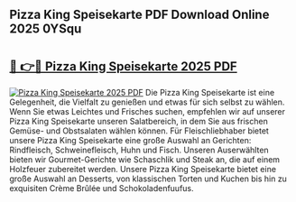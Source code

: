 ## Pizza King Speisekarte PDF Download Online 2025 0YSqu

# <h2><a href="http://gcagkg7.nevu.top/?p=Pizza+King+Speisekarte">🔗 👉🔴 Pizza King Speisekarte 2025 PDF</a></h2>

[![Pizza King Speisekarte 2025 PDF](https://i.imgur.com/dBaPXMq.png)](http://gcagkg7.nevu.top/?p=Pizza+King+Speisekarte)
Die Pizza King Speisekarte ist eine Gelegenheit, die Vielfalt zu genießen und etwas für sich selbst zu wählen. Wenn Sie etwas Leichtes und Frisches suchen, empfehlen wir auf unserer Pizza King Speisekarte unseren Salatbereich, in dem Sie aus frischen Gemüse- und Obstsalaten wählen können. Für Fleischliebhaber bietet unsere Pizza King Speisekarte eine große Auswahl an Gerichten: Rindfleisch, Schweinefleisch, Huhn und Fisch. Unseren Auserwählten bieten wir Gourmet-Gerichte wie Schaschlik und Steak an, die auf einem Holzfeuer zubereitet werden. Unsere Pizza King Speisekarte bietet eine große Auswahl an Desserts, von klassischen Torten und Kuchen bis hin zu exquisiten Crème Brûlée und Schokoladenfuufus.
